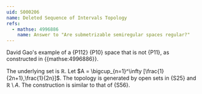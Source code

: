 ```yaml
---
uid: S000206
name: Deleted Sequence of Intervals Topology
refs:
  - mathse: 4996886
    name: Answer to "Are submetrizable semiregular spaces regular?"
---
```


David Gao's example of a {P112} {P10} space that is not {P11},
as constructed in {{mathse:4996886}}.

The underlying set is $\mathbb{R}$. Let $A = \bigcup_{n=1}^\infty [\frac{1}{2n+1},\frac{1}{2n}]$. The topology is generated by open sets in {S25} and $\mathbb{R} \setminus A$. The construction is similar to
that of {S56}.
